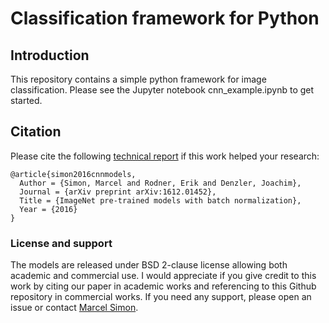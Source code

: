 # Classification framework for Python

## Introduction
This repository contains a simple python framework for image classification. Please see the Jupyter notebook cnn_example.ipynb to get started. 

## Citation
Please cite the following [technical report](https://arxiv.org/abs/1612.01452 "ImageNet pre-trained models with batch normalization by Marcel Simon et al on arxiv.") if this work helped your research:

```
@article{simon2016cnnmodels,
  Author = {Simon, Marcel and Rodner, Erik and Denzler, Joachim},
  Journal = {arXiv preprint arXiv:1612.01452},
  Title = {ImageNet pre-trained models with batch normalization},
  Year = {2016}
}
```

### License and support
The models are released under BSD 2-clause license allowing both academic and commercial use. I would appreciate if you give credit to this work by citing our paper in academic works and referencing to this Github repository in commercial works. If you need any support, please open an issue or contact [Marcel Simon](https://marcelsimon.com/).

